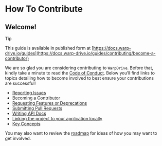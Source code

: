# How To Contribute

## Welcome!

> [!TIP]
> This guide is available in published form at [https://docs.warp-drive.io/guides](https://docs.warp-drive.io/guides/contributing/become-a-contributor)

We are so glad you are considering contributing to `WarpDrive`. Before that, kindly take a minute to read the [Code of Conduct](./CODE_OF_CONDUCT.md). Below you'll find links to topics
detailing how to become involved to best ensure your contributions are successful!

- [Reporting Issues](./guides/contributing/issues.md)
- [Becoming a Contributor](./guides/contributing/become-a-contributor.md)
- [Requesting Features or Deprecations](./guides/contributing/rfc-process.md)
- [Submitting Pull Requests](./guides/contributing/submitting-prs.md)
- [Writing API Docs](./guides/contributing/writing-api-docs.md)
- [Linking the project to your application locally](./guides/contributing/linking-to-applications.md)
- [Key Concepts](./guides/contributing/key-concepts.md)

You may also want to review the [roadmap](./guides/contributing/ROADMAP.md) for ideas of how you may want to get
involved.
